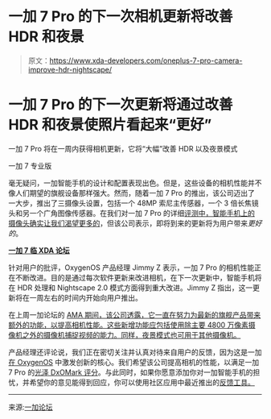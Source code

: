 # 一加 7 Pro 的下一次相机更新将改善 HDR 和夜景

> 原文：<https://www.xda-developers.com/oneplus-7-pro-camera-improve-hdr-nightscape/>

# 一加 7 Pro 的下一次更新将通过改善 HDR 和夜景使照片看起来“更好”

一加 7 Pro 将在一周内获得相机更新，它将“大幅”改善 HDR 以及夜景模式

一加 7 专业版

毫无疑问，一加智能手机的设计和配置表现出色。但是，这些设备的相机性能并不像人们期望的旗舰设备那样强大。然而，随着一加 7 Pro 的推出，该公司迈出了一大步，推出了三摄像头设置，包括一个 48MP 索尼主传感器，一个 3 倍长焦镜头和另一个广角图像传感器。在我们对一加 7 Pro 的详细[评测中，智能手机上的摄像头确实](https://www.xda-developers.com/oneplus-7-pro-review/)[让我们渴望更多的](https://www.xda-developers.com/oneplus-7-pro-review/2/)，但该公司表示，即将到来的更新将为用户带来*更好的*。

**[一加 7 临 XDA 论坛](https://forum.xda-developers.com/oneplus-7-pro)**

针对用户的批评，OxygenOS 产品经理 Jimmy Z 表示，一加 7 Pro 的相机性能正在不断改进。目的是通过每次软件更新来改进相机，在下一次更新中，智能手机将在 HDR 处理和 Nightscape 2.0 模式方面得到重大改进。Jimmy Z 指出，这一更新将在一周左右的时间内开始向用户推出。

在上周一加论坛的 [AMA 期间，该公司透露，它一直在努力为最新的旗舰产品带来额外的功能，以提高相机性能。这些新增功能应包括使用除主要 4800 万像素摄像机之外的摄像机捕捉视频的能力。同样，夜景模式也可用于其他摄像机。](https://www.xda-developers.com/oneplus-7-pro-usb-pd-hdmi-variable-refresh-rate/)

产品经理还评论说，我们正在密切关注并认真对待来自用户的反馈，因为这是一加[在 OxygenOS](https://www.xda-developers.com/oneplus-oxygenos-user-feedback/) 中激发创新的核心。我们希望该公司提高相机的性能，以满足一加 7 Pro 的[光泽 DxOMark 评分](https://www.dxomark.com/oneplus-7-pro-camera-review/)。与此同时，如果你愿意添加你对一加智能手机的担忧，并希望你的意见能得到回应，你可以使用社区应用中最近推出的[反馈工具。](https://www.xda-developers.com/oneplus-3-android-pie-community/)

* * *

来源:[一加论坛](https://forums.oneplus.com/threads/camera-quality-sucks.1034373/page-30#post-20305229)
